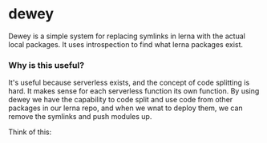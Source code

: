 # dewey
Dewey is a simple system for replacing symlinks in lerna with the actual local packages.  It uses introspection to find what lerna packages exist.

### Why is this useful?
It's useful because serverless exists, and the concept of code splitting is hard. It makes sense for each serverless function its own function. By using dewey we have the capability to code split and use code from other packages in our lerna repo, and when we wnat to deploy them, we can remove the symlinks and push modules up.

Think of this:
